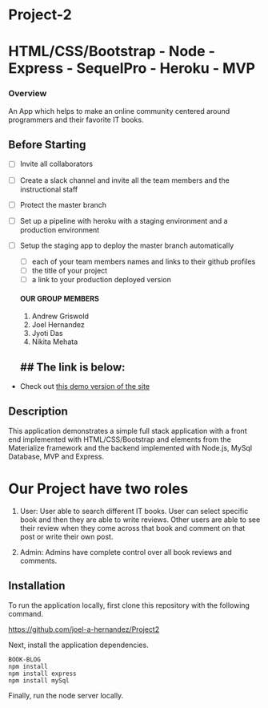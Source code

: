 # Project-2

# HTML/CSS/Bootstrap - Node - Express - SequelPro - Heroku - MVP

### Overview

An App which helps to make an online community centered around programmers and their 
favorite IT books.


## Before Starting 

- [ ] Invite all collaborators
- [ ] Create a slack channel and invite all the team members and the instructional staff
- [ ] Protect the master branch
- [ ] Set up a pipeline with heroku with a staging environment and a production environment
- [ ] Setup the staging app to deploy the master branch automatically
  - [ ] each of your team members names and links to their github profiles
  - [ ] the title of your project
  - [ ] a link to your production deployed version
  
  #### OUR GROUP MEMBERS
  
  1. Andrew Griswold 
  2. Joel Hernandez 
  3. Jyoti Das
  4. Nikita Mehata
  
  ## ## The link is below:

* Check out [this demo version of the site](https://afternoon-stream-94315.herokuapp.com/
)

## Description

This application demonstrates a simple full stack application with a front end implemented with HTML/CSS/Bootstrap and elements from the Materialize framework and the backend implemented with Node.js, MySql Database, MVP and Express.

# Our Project have two roles
1. User: User able to search different IT books. User can select specific book and then they are able to write reviews. Other users are able to see their review when they come across that book and comment on that post or write their own post.

2.  Admin: Admins have complete control over all book reviews and comments. 


## Installation

To run the application locally, first clone this repository with the following command.

  https://github.com/joel-a-hernandez/Project2
	
Next, install the application dependencies.

	BOOK-BLOG
	npm install
	npm install express
	npm install mySql
	
Finally, run the node server locally.
